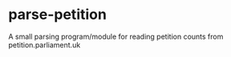 # parse-petition
A small parsing program/module for reading petition counts from petition.parliament.uk
